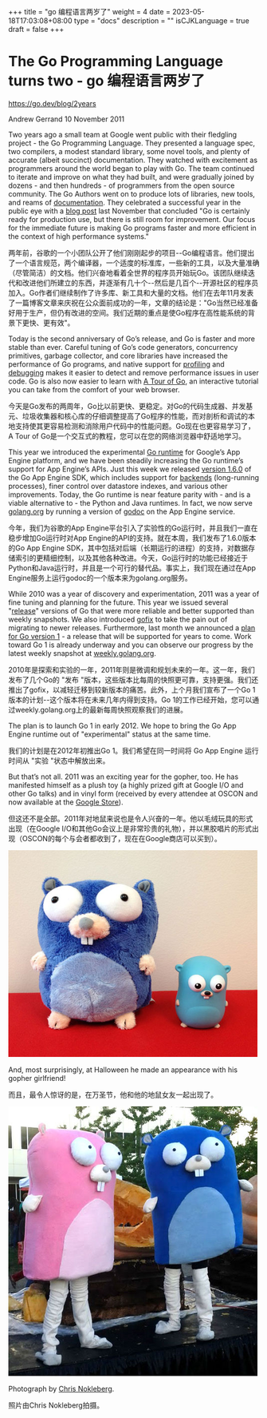 +++
title = "go 编程语言两岁了"
weight = 4
date = 2023-05-18T17:03:08+08:00
type = "docs"
description = ""
isCJKLanguage = true
draft = false
+++

# The Go Programming Language turns two - go 编程语言两岁了

https://go.dev/blog/2years

Andrew Gerrand
10 November 2011

Two years ago a small team at Google went public with their fledgling project - the Go Programming Language. They presented a language spec, two compilers, a modest standard library, some novel tools, and plenty of accurate (albeit succinct) documentation. They watched with excitement as programmers around the world began to play with Go. The team continued to iterate and improve on what they had built, and were gradually joined by dozens - and then hundreds - of programmers from the open source community. The Go Authors went on to produce lots of libraries, new tools, and reams of [documentation](https://go.dev/doc/docs.html). They celebrated a successful year in the public eye with a [blog post](https://blog.golang.org/2010/11/go-one-year-ago-today.html) last November that concluded "Go is certainly ready for production use, but there is still room for improvement. Our focus for the immediate future is making Go programs faster and more efficient in the context of high performance systems."

两年前，谷歌的一个小团队公开了他们刚刚起步的项目--Go编程语言。他们提出了一个语言规范，两个编译器，一个适度的标准库，一些新的工具，以及大量准确（尽管简洁）的文档。他们兴奋地看着全世界的程序员开始玩Go。该团队继续迭代和改进他们所建立的东西，并逐渐有几十个--然后是几百个--开源社区的程序员加入。Go作者们继续制作了许多库、新工具和大量的文档。他们在去年11月发表了一篇博客文章来庆祝在公众面前成功的一年，文章的结论是："Go当然已经准备好用于生产，但仍有改进的空间。我们近期的重点是使Go程序在高性能系统的背景下更快、更有效"。

Today is the second anniversary of Go’s release, and Go is faster and more stable than ever. Careful tuning of Go’s code generators, concurrency primitives, garbage collector, and core libraries have increased the performance of Go programs, and native support for [profiling](https://blog.golang.org/2011/06/profiling-go-programs.html) and [debugging](http://blog.golang.org/2011/10/debugging-go-programs-with-gnu-debugger.html) makes it easier to detect and remove performance issues in user code. Go is also now easier to learn with [A Tour of Go](https://go.dev/tour/), an interactive tutorial you can take from the comfort of your web browser.

今天是Go发布的两周年，Go比以前更快、更稳定。对Go的代码生成器、并发基元、垃圾收集器和核心库的仔细调整提高了Go程序的性能，而对剖析和调试的本地支持使其更容易检测和消除用户代码中的性能问题。Go现在也更容易学习了，A Tour of Go是一个交互式的教程，您可以在您的网络浏览器中舒适地学习。

This year we introduced the experimental [Go runtime](http://code.google.com/appengine/docs/go/) for Google’s App Engine platform, and we have been steadily increasing the Go runtime’s support for App Engine’s APIs. Just this week we released [version 1.6.0](http://code.google.com/appengine/downloads.html) of the Go App Engine SDK, which includes support for [backends](http://code.google.com/appengine/docs/go/backends/overview.html) (long-running processes), finer control over datastore indexes, and various other improvements. Today, the Go runtime is near feature parity with - and is a viable alternative to - the Python and Java runtimes. In fact, we now serve [golang.org](https://go.dev/) by running a version of [godoc](https://go.dev/cmd/godoc/) on the App Engine service.

今年，我们为谷歌的App Engine平台引入了实验性的Go运行时，并且我们一直在稳步增加Go运行时对App Engine的API的支持。就在本周，我们发布了1.6.0版本的Go App Engine SDK，其中包括对后端（长期运行的进程）的支持，对数据存储索引的更精细控制，以及其他各种改进。今天，Go运行时的功能已经接近于Python和Java运行时，并且是一个可行的替代品。事实上，我们现在通过在App Engine服务上运行godoc的一个版本来为golang.org服务。

While 2010 was a year of discovery and experimentation, 2011 was a year of fine tuning and planning for the future. This year we issued several "[release](https://go.dev/doc/devel/release.html)" versions of Go that were more reliable and better supported than weekly snapshots. We also introduced [gofix](https://go.dev/cmd/gofix/) to take the pain out of migrating to newer releases. Furthermore, last month we announced a [plan for Go version 1](https://blog.golang.org/2011/10/preview-of-go-version-1.html) - a release that will be supported for years to come. Work toward Go 1 is already underway and you can observe our progress by the latest weekly snapshot at [weekly.golang.org](http://weekly.golang.org/pkg/).

2010年是探索和实验的一年，2011年则是微调和规划未来的一年。这一年，我们发布了几个Go的 "发布 "版本，这些版本比每周的快照更可靠，支持更强。我们还推出了gofix，以减轻迁移到较新版本的痛苦。此外，上个月我们宣布了一个Go 1版本的计划--这个版本将在未来几年内得到支持。Go 1的工作已经开始，您可以通过weekly.golang.org上的最新每周快照观察我们的进展。

The plan is to launch Go 1 in early 2012. We hope to bring the Go App Engine runtime out of "experimental" status at the same time.

我们的计划是在2012年初推出Go 1。我们希望在同一时间将 Go App Engine 运行时间从 "实验 "状态中解放出来。

But that’s not all. 2011 was an exciting year for the gopher, too. He has manifested himself as a plush toy (a highly prized gift at Google I/O and other Go talks) and in vinyl form (received by every attendee at OSCON and now available at the [Google Store](http://www.googlestore.com/Fun/Go+Gopher+Figurine.axd)).

但这还不是全部。2011年对地鼠来说也是令人兴奋的一年。他以毛绒玩具的形式出现（在Google I/O和其他Go会议上是非常珍贵的礼物），并以黑胶唱片的形式出现（OSCON的每个与会者都收到了，现在在Google商店可以买到）。

![img](TheGoProgrammingLanguageTurnsTwo_img/2years-gophers.jpg)

And, most surprisingly, at Halloween he made an appearance with his gopher girlfriend!

而且，最令人惊讶的是，在万圣节，他和他的地鼠女友一起出现了。

![img](TheGoProgrammingLanguageTurnsTwo_img/2years-costume.jpg)

Photograph by [Chris Nokleberg](https://plus.google.com/106640494112897458359/posts).

照片由Chris Nokleberg拍摄。
